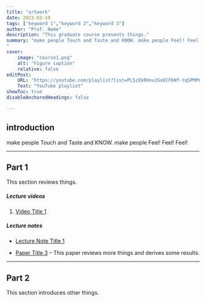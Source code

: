 ```yaml
---
title: "artwork"
date: 2022-03-10
tags: ["keyword 1","keyword 2","keyword 3"]
author: "Prof. Name"
description: "This graduate course presents things." 
summary: "make people Touch and Taste and KNOW. make people Feel! Feel! Feel! 
" 
cover:
    image: "course1.png"
    alt: "Figure caption"
    relative: false
editPost:
    URL: "https://youtube.com/playlist?list=PL5zEkRHvv2GxQlFbNf-YqSPMP6ePc3DQf"
    Text: "YouTube playlist"
showToc: true
disableAnchoredHeadings: false

---
```


## introduction

make people Touch and Taste and KNOW. make people Feel! Feel! Feel! 



---

## Part 1

This section reviews things.

##### Lecture videos

1. [Video Title 1](https://youtu.be/0rbmjemhy38)

##### Lecture notes

+ [Lecture Note Title 1](lecture1.pdf)


+ [Paper Title 3](https://doi.org/10.1093/qje/qjv006) – This paper reviews more things and derives some results.


---

## Part 2

This section introduces other things.

